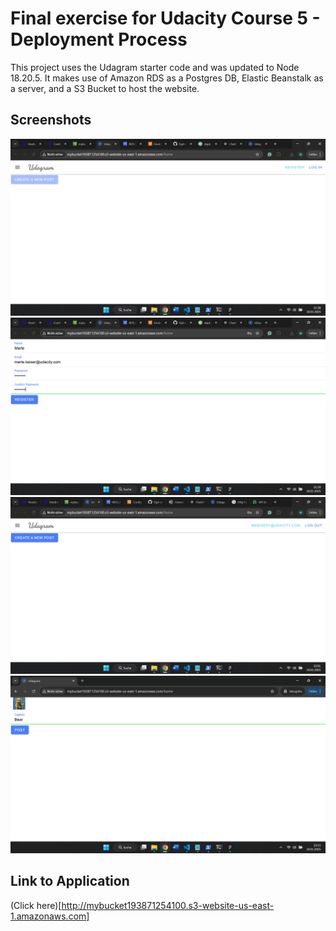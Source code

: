# Final exercise for Udacity Course 5 - Deployment Process

This project uses the Udagram starter code and was updated to Node 18.20.5. It makes use of Amazon RDS as a Postgres DB, Elastic Beanstalk as a server, and a S3 Bucket to host the website.

## Screenshots
![Index](screenshots/screenshots-app/index.png)
![Index](screenshots/screenshots-app/register.png)
![Index](screenshots/screenshots-app/logged-in.png)
![Index](screenshots/screenshots-app/upload-post.png)

## Link to Application
(Click here)[http://mybucket193871254100.s3-website-us-east-1.amazonaws.com]